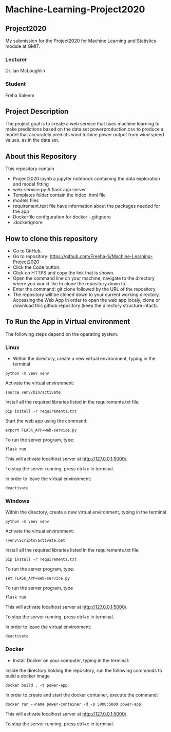 # Machine-Learning-Project2020
## Project2020
My submission for the Project2020 for Machine Learning and Statistics module at GMIT.

### Lecturer
Dr. Ian McLoughlin
### Student
Freha Saleem
## Project Description
The project goal is to  create a web service that uses machine learning to make predictions based on the data set powerproduction.csv to produce a model that accurately predicts wind turbine power output from wind speed
values, as in the data set.

## About this Repository
This repository contain
- Project2020.ipynb a jupyter notebook containing the data exploration and model fitting
- web-service.py A flask app server
- Templates folder contain the index .html file
- models files
- requirement.text file have information about the packages needed for the app
- Dockerfile configuration for docker
-.gitignore
- .dockerignore

## How to clone this repository
- Go to GitHub.
- Go to  repository: https://github.com/Freeha-S/Machine-Learning-Project2020
- Click the Code button.
- Click on HTTPS and copy the link that is shown.
- Open the command line on your machine, navigate to the directory where you would like to clone the repository down to.
- Enter the command: git clone followed by the URL of the repository.
- The repository will be cloned down to your current working directory.
Accessing the Web App
In order to open the web app localy, clone or download this github repository (keep the directory structure intact).

## To Run the App in Virtual environment

The following steps depend on the operating system.

### Linux

- Within the directory, create a new virtual environment, typing in the terminal
~~~~code
python -m venv venv
~~~~
Activate the virtual environment:

~~~~code
source venv/bin/activate 
~~~~
Install all the required libraries listed in the requirements.txt file:

~~~~
pip install -r requirements.txt
~~~~
Start the web app using the command:

~~~~
export FLASK_APP=web-service.py
~~~~
To run the server program, type:
~~~~
flask run
~~~~
This will activate localhost server at http://127.0.0.1:5000/.

To stop the server running, press ctrl+c in terminal.

In order to leave the virtual environment:
~~~~
deactivate
~~~~
### Windows

Within the directory, create a new virtual environment, typing in the terminal

~~~~code
python -m venv venv
~~~~
Activate the virtual environment:

~~~~code
\venv\Scripts\activate.bat
~~~~
Install all the required libraries listed in the requirements.txt file:

~~~~code
pip install -r requirements.txt
~~~~
To run the server program, type:

~~~~code
set FLASK_APP=web-service.py
~~~~
To run the server program, type

~~~~code
flask run
~~~~
 This will activate localhost server at http://127.0.0.1:5000/.

To stop the server running, press ctrl+c in terminal.

In order to leave the virtual environment:

~~~~code
deactivate
~~~~
### Docker

- Install Docker on your computer, typing in the terminal:

Inside the directory holding the repository, run the following commands to build a docker image

~~~~code
docker build . -t power-app
~~~~
In order to create and start the docker container, execute the command:

~~~~code
docker run --name power-container -d -p 5000:5000 power-app
~~~~
This will activate localhost server at http://127.0.0.1:5000/.

To stop the server running, press ctrl+c in terminal.
